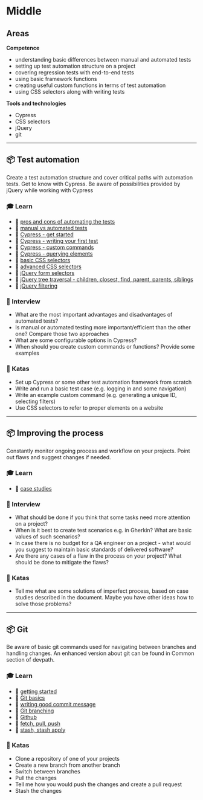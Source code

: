 # Middle

## Areas

**Competence**

- understanding basic differences between manual and automated tests 
- setting up test automation structure on a project
- covering regression tests with end-to-end tests
- using basic framework functions
- creating useful custom functions in terms of test automation
- using CSS selectors along with writing tests

**Tools and technologies**

- Cypress
- CSS selectors
- jQuery
- git

---

## 📦 Test automation

Create a test automation structure and cover critical paths with automation tests. Get to know with Cypress. Be aware of possibilities provided by jQuery while working with Cypress

### 🎓 Learn

- 📗 [pros and cons of automating the tests](https://sumatosoft.com/blog-post/automation-testing-pros-cons)
- 📗 [manual vs automated tests](https://www.qamadness.com/manual-testing-vs-automated-testing/)
- 📗 [Cypress - get started](https://selleo.com/blog/how-to-get-started-with-cypress-a-simple-guide)
- 📗 [Cypress - writing your first test](https://docs.cypress.io/guides/getting-started/writing-your-first-test.html)
- 📗 [Cypress - custom commands](https://docs.cypress.io/api/cypress-api/custom-commands.html)
- 📙 [Cypress - querying elements](https://docs.cypress.io/guides/core-concepts/introduction-to-cypress.html#Querying-Elements)
- 📗 [basic CSS selectors](https://docs.google.com/document/d/1VDdFmbDlmCj7N0mLGpgkX4rFkeNSxrG7DaQziCAt1U8/edit#heading=h.er22qrcb665g)
- 📙 [advanced CSS selectors](https://code.tutsplus.com/tutorials/the-30-css-selectors-you-must-memorize--net-16048)
- 📙 [jQuery form selectors](https://api.jquery.com/category/selectors/form-selectors/)
- 📙 [jQuery tree traversal - children, closest, find, parent, parents, siblings](https://api.jquery.com/category/traversing/tree-traversal/)
- 📙 [jQuery filtering](https://api.jquery.com/category/traversing/filtering/)


### 🎤 Interview

- What are the most important advantages and disadvantages of automated tests?
- Is manual or automated testing more important/efficient than the other one? Compare those two approaches
- What are some configurable options in Cypress?
- When should you create custom commands or functions? Provide some examples


### 📝 Katas

- Set up Cypress or some other test automation framework from scratch
- Write and run a basic test case (e.g. logging in and some navigation)
- Write an example custom command (e.g. generating a unique ID, selecting filters)
- Use CSS selectors to refer to proper elements on a website

---

## 📦 Improving the process

Constantly monitor ongoing process and workflow on your projects. Point out flaws and suggest changes if needed. 

### 🎓 Learn

- 📗 [case studies](https://docs.google.com/document/d/10_nopByLN6H41ZCFd4a6HRcHHJxvCeA8dLVy9AdCIgM/edit#heading=h.btku1i1kvyib)

### 🎤 Interview

- What should be done if you think that some tasks need more attention on a project?
- When is it best to create test scenarios e.g. in Gherkin? What are basic values of such scenarios?
- In case there is no budget for a QA engineer on a project - what would you suggest to maintain basic standards of delivered software?
- Are there any cases of a flaw in the process on your project? What should be done to mitigate the flaws?

### 📝 Katas

- Tell me what are some solutions of imperfect process, based on case studies described in the document. Maybe you have other ideas how to solve those problems?


---

## 📦 Git

Be aware of basic git commands used for navigating between branches and handling changes. An enhanced version about git can be found in Common section of devpath.

### 🎓 Learn

- 📗 [getting started](https://git-scm.com/book/en/v2/Getting-Started-About-Version-Control)
- 📗 [Git basics](https://git-scm.com/book/en/v2/Git-Basics-Getting-a-Git-Repository)
- 📗 [writing good commit message](https://juffalow.com/other/write-good-git-commit-message) 
- 📗 [Git branching](https://git-scm.com/book/en/v2/Git-Branching-Branches-in-a-Nutshell)
- 📗 [Github](https://git-scm.com/book/en/v2/GitHub-Account-Setup-and-Configuration)
- 📗 [fetch, pull, push](https://git-scm.com/book/en/v2/Git-Basics-Working-with-Remotes)
- 📗 [stash, stash apply](https://git-scm.com/book/en/v2/Git-Tools-Stashing-and-Cleaning)


### 📝 Katas

- Clone a repository of one of your projects
- Create a new branch from another branch
- Switch between branches
- Pull the changes
- Tell me how you would push the changes and create a pull request
- Stash the changes
